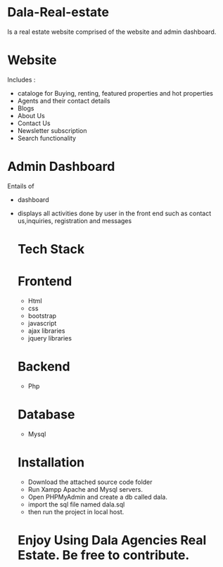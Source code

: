 # Dala-Real-estate
Is a real estate website comprised of the website and admin dashboard.
# Website
Includes :
- cataloge for Buying, renting, featured properties and hot properties
- Agents and their contact details
- Blogs
- About Us
- Contact Us
- Newsletter subscription
- Search functionality

# Admin Dashboard
Entails of
- dashboard
- displays all activities done by user in the front end such as contact us,inquiries, registration and messages

  # Tech Stack
  # Frontend
  - Html
  - css
  - bootstrap
  - javascript
  - ajax libraries
  - jquery libraries
 
  # Backend
  - Php

  # Database
  - Mysql
 
  # Installation
  - Download the attached source code folder
  - Run Xampp Apache and Mysql servers.
  - Open PHPMyAdmin and create a db called dala.
  - import the sql file named dala.sql
  - then run the project in local host.


  # Enjoy Using Dala Agencies Real Estate. Be free to contribute.
  
